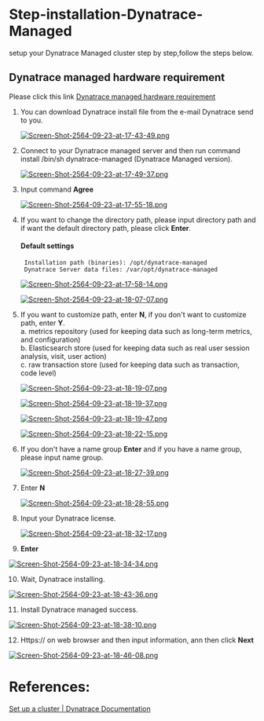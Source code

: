 # Step-installation-Dynatrace-Managed
setup your Dynatrace Managed cluster step by step,follow the steps below.

## Dynatrace managed hardware requirement
Please click this link [Dynatrace managed hardware requirement](https://www.dynatrace.com/support/help/shortlink/managed-requirements)


1. You can download Dynatrace install file from the e-mail Dynatrace send to you.

    [![Screen-Shot-2564-09-23-at-17-43-49.png](https://i.postimg.cc/k40rsRyH/Screen-Shot-2564-09-23-at-17-43-49.png)](https://postimg.cc/ZBxDKR2P)
    
2. Connect to your Dynatrace managed server and then run command install /bin/sh dynatrace-managed (Dynatrace Managed version).

    [![Screen-Shot-2564-09-23-at-17-49-37.png](https://i.postimg.cc/kGHyKWFV/Screen-Shot-2564-09-23-at-17-49-37.png)](https://postimg.cc/m1QMGznR)

3. Input command **Agree**

    [![Screen-Shot-2564-09-23-at-17-55-18.png](https://i.postimg.cc/3rGjc0BZ/Screen-Shot-2564-09-23-at-17-55-18.png)](https://postimg.cc/mhbFcDKc)

4. If you want to change the directory path, please input directory path and if want the default directory path, please click **Enter**.
      #### Default settings
        Installation path (binaries): /opt/dynatrace-managed
        Dynatrace Server data files: /var/opt/dynatrace-managed

    [![Screen-Shot-2564-09-23-at-17-58-14.png](https://i.postimg.cc/T1mgBBv9/Screen-Shot-2564-09-23-at-17-58-14.png)](https://postimg.cc/fSzV92Lt)
    
    [![Screen-Shot-2564-09-23-at-18-07-07.png](https://i.postimg.cc/1zwSnHSd/Screen-Shot-2564-09-23-at-18-07-07.png)](https://postimg.cc/67WgFCyV)
    
5. If you want to customize path, enter **N**, if you don't want to customize path, enter **Y**.  
    a.	metrics repository (used for keeping data such as long-term metrics, and configuration)  
    b.	Elasticsearch store (used for keeping data such as real user session analysis, visit, user action)    
    c.	raw transaction store (used for keeping data such as transaction, code level)  

    [![Screen-Shot-2564-09-23-at-18-19-07.png](https://i.postimg.cc/26871CLX/Screen-Shot-2564-09-23-at-18-19-07.png)](https://postimg.cc/7Cd2c8Vg)
    
    [![Screen-Shot-2564-09-23-at-18-19-37.png](https://i.postimg.cc/QdQQSFpy/Screen-Shot-2564-09-23-at-18-19-37.png)](https://postimg.cc/k25RgXYQ)
    
    [![Screen-Shot-2564-09-23-at-18-19-47.png](https://i.postimg.cc/k57xH7sX/Screen-Shot-2564-09-23-at-18-19-47.png)](https://postimg.cc/qNZhhVW9)
    
    [![Screen-Shot-2564-09-23-at-18-22-15.png](https://i.postimg.cc/9QLGsvnd/Screen-Shot-2564-09-23-at-18-22-15.png)](https://postimg.cc/4Yh79FZy)
    
 6. If you don't have a name group **Enter** and if you have a name group, please input name group. 

    [![Screen-Shot-2564-09-23-at-18-27-39.png](https://i.postimg.cc/Vvcw1ZVg/Screen-Shot-2564-09-23-at-18-27-39.png)](https://postimg.cc/XGxmkL3B)
    
 7. Enter **N**
 
    [![Screen-Shot-2564-09-23-at-18-28-55.png](https://i.postimg.cc/HkJTwMXQ/Screen-Shot-2564-09-23-at-18-28-55.png)](https://postimg.cc/mPsxRtdD)
    
 8. Input your Dynatrace license.

    [![Screen-Shot-2564-09-23-at-18-32-17.png](https://i.postimg.cc/bN9mmVHP/Screen-Shot-2564-09-23-at-18-32-17.png)](https://postimg.cc/3dWjRBcf)
    
 9.  **Enter**

   [![Screen-Shot-2564-09-23-at-18-34-34.png](https://i.postimg.cc/kXN7fCp5/Screen-Shot-2564-09-23-at-18-34-34.png)](https://postimg.cc/D8ZVw9FV)
   
 10. Wait, Dynatrace installing. 
 
  [![Screen-Shot-2564-09-23-at-18-43-36.png](https://i.postimg.cc/prJKBT5H/Screen-Shot-2564-09-23-at-18-43-36.png)](https://postimg.cc/RJq3SvTs)
  
 11. Install Dynatrace managed success.

  [![Screen-Shot-2564-09-23-at-18-38-10.png](https://i.postimg.cc/TwkkJCz0/Screen-Shot-2564-09-23-at-18-38-10.png)](https://postimg.cc/WFk626bq)

 12. Https:// <IP> on web browser and then input information, ann then click **Next**
  
  [![Screen-Shot-2564-09-23-at-18-46-08.png](https://i.postimg.cc/x8XSvk4k/Screen-Shot-2564-09-23-at-18-46-08.png)](https://postimg.cc/64xSwQww)
  
  

  # References:   
[Set up a cluster | Dynatrace Documentation ](https://www.dynatrace.com/support/help/shortlink/managed-cluster-setup)

